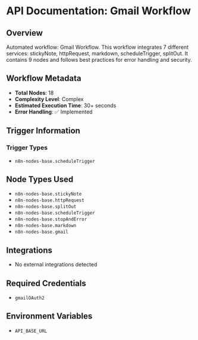 # API Documentation: Gmail Workflow

## Overview
Automated workflow: Gmail Workflow. This workflow integrates 7 different services: stickyNote, httpRequest, markdown, scheduleTrigger, splitOut. It contains 9 nodes and follows best practices for error handling and security.

## Workflow Metadata
- **Total Nodes**: 18
- **Complexity Level**: Complex
- **Estimated Execution Time**: 30+ seconds
- **Error Handling**: ✅ Implemented

## Trigger Information
### Trigger Types
- `n8n-nodes-base.scheduleTrigger`

## Node Types Used
- `n8n-nodes-base.stickyNote`
- `n8n-nodes-base.httpRequest`
- `n8n-nodes-base.splitOut`
- `n8n-nodes-base.scheduleTrigger`
- `n8n-nodes-base.stopAndError`
- `n8n-nodes-base.markdown`
- `n8n-nodes-base.gmail`

## Integrations
- No external integrations detected

## Required Credentials
- `gmailOAuth2`

## Environment Variables
- `API_BASE_URL`
